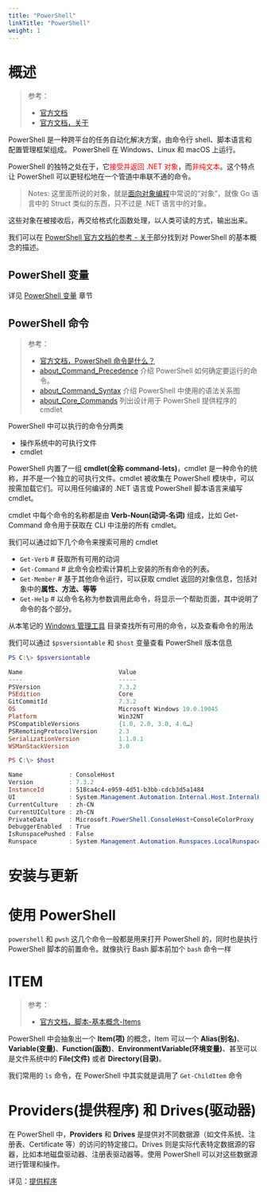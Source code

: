 ```yaml
---
title: "PowerShell"
linkTitle: "PowerShell"
weight: 1
---
```


# 概述

> 参考：
>
> - [官方文档](https://learn.microsoft.com/en-us/powershell)
> - [官方文档，关于](https://learn.microsoft.com/zh-cn/powershell/module/microsoft.powershell.core/about/about?view=powershell-7.3)

PowerShell 是一种跨平台的任务自动化解决方案，由命令行 shell、脚本语言和配置管理框架组成。 PowerShell 在 Windows、Linux 和 macOS 上运行。

PowerShell 的独特之处在于，它<font color="#ff0000">接受并返回 .NET 对象</font>，而<font color="#ff0000">非纯文本</font>。这个特点让 PowerShell 可以更轻松地在一个管道中串联不通的命令。

> Notes: 这里面所说的对象，就是[面向对象编程](/docs/2.编程/计算机科学/Object-oriented%20Programming/OOP.md)中常说的“对象”，就像 Go 语言中的 Struct 类似的东西，只不过是 .NET 语言中的对象。

这些对象在被接收后，再交给格式化函数处理，以人类可读的方式，输出出来。

我们可以在 [PowerShell 官方文档的参考 - 关于](https://learn.microsoft.com/zh-cn/powershell/module/microsoft.powershell.core/about/about)部分找到对 PowerShell 的基本概念的描述。

## PowerShell 变量

详见 [PowerShell 变量](/docs/1.操作系统/Terminal%20与%20Shell/WindowsShell/PowerShell/PowerShell%20变量.md) 章节

## PowerShell 命令

> 参考：
>
> - [官方文档，PowerShell 命令是什么？](https://learn.microsoft.com/zh-cn/powershell/scripting/powershell-commands)
> - [about_Command_Precedence](https://learn.microsoft.com/zh-cn/powershell/module/microsoft.powershell.core/about/about_command_precedence) 介绍 PowerShell 如何确定要运行的命令。
> - [about_Command_Syntax](https://learn.microsoft.com/zh-cn/powershell/module/microsoft.powershell.core/about/about_command_syntax) 介绍 PowerShell 中使用的语法关系图
> - [about_Core_Commands](https://learn.microsoft.com/zh-cn/powershell/module/microsoft.powershell.core/about/about_core_commands) 列出设计用于 PowerShell 提供程序的 cmdlet

PowerShell 中可以执行的命令分两类

- 操作系统中的可执行文件
- cmdlet

PowerShell 内置了一组 **cmdlet(全称 command-lets)**，cmdlet 是一种命令的统称，并不是一个独立的可执行文件。cmdlet 被收集在 PowerShell 模块中，可以按需加载它们。可以用任何编译的 .NET 语言或 PowerShell 脚本语言来编写 cmdlet。

cmdlet 中每个命令的名称都是由 **Verb-Noun(动词-名词)** 组成，比如 Get-Command 命令用于获取在 CLI 中注册的所有 cmdlet。

我们可以通过如下几个命令来搜索可用的 cmdlet

- `Get-Verb` # 获取所有可用的动词
- `Get-Command` # 此命令会检索计算机上安装的所有命令的列表。
- `Get-Member` # 基于其他命令运行，可以获取 cmdlet 返回的对象信息，包括对象中的**属性、方法、等等**
- `Get-Help` # 以命令名称为参数调用此命令，将显示一个帮助页面，其中说明了命令的各个部分。

从本笔记的 [Windows 管理工具](/docs/1.操作系统/Windows%20管理/Windows%20管理工具/_index.md) 目录查找所有可用的命令，以及查看命令的用法

我们可以通过 `$psversiontable` 和 `$host` 变量查看 PowerShell 版本信息

```powershell
PS C:\> $psversiontable

Name                           Value
----                           -----
PSVersion                      7.3.2
PSEdition                      Core
GitCommitId                    7.3.2
OS                             Microsoft Windows 10.0.19045
Platform                       Win32NT
PSCompatibleVersions           {1.0, 2.0, 3.0, 4.0…}
PSRemotingProtocolVersion      2.3
SerializationVersion           1.1.0.1
WSManStackVersion              3.0

PS C:\> $host

Name             : ConsoleHost
Version          : 7.3.2
InstanceId       : 518ca4c4-e959-4d51-b3bb-cdcb3d5a1484
UI               : System.Management.Automation.Internal.Host.InternalHostUserInterface
CurrentCulture   : zh-CN
CurrentUICulture : zh-CN
PrivateData      : Microsoft.PowerShell.ConsoleHost+ConsoleColorProxy
DebuggerEnabled  : True
IsRunspacePushed : False
Runspace         : System.Management.Automation.Runspaces.LocalRunspace
```

# 安装与更新

# 使用 PowerShell

`powershell` 和 `pwsh` 这几个命令一般都是用来打开 PowerShell 的，同时也是执行 PowerShell 脚本的前置命令。就像执行 Bash 脚本前加个 `bash` 命令一样

# ITEM

> 参考：
>
> - [官方文档，脚本-基本概念-Items](https://learn.microsoft.com/en-us/powershell/scripting/lang-spec/chapter-03#33-items)

PowerShell 中会抽象出一个 **Item(项)** 的概念，Item 可以一个 **Alias(别名)**、**Variable(变量)**、**Function(函数)**、**EnvironmentVariable(环境变量)**、甚至可以是文件系统中的 **File(文件)** 或者 **Directory(目录)**。

我们常用的 `ls` 命令，在 PowerShell 中其实就是调用了 `Get-ChildItem` 命令

# Providers(提供程序) 和 Drives(驱动器)

在 PowerShell 中，**Providers** 和 **Drives** 是提供对不同数据源（如文件系统、注册表、Certificate 等）的访问的特定接口。Drives 则是实际代表特定数据源的容器，比如本地磁盘驱动器、注册表驱动器等。使用 PowerShell 可以对这些数据源进行管理和操作。

详见：[提供程序](/docs/1.操作系统/Terminal%20与%20Shell/WindowsShell/PowerShell/提供程序.md)
